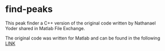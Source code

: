 # find-peaks

This peak finder a C++ version of the original code written by Nathanael Yoder shared in Matlab File Exchange.

The original code was written for Matlab and can be found in the following [LINK](https://mathworks.com/matlabcentral/fileexchange/25500-peakfinder-x0--sel--thresh--extrema--includeendpoints--interpolate-)
